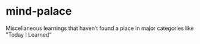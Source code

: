 # mind-palace
Miscellaneous learnings that haven’t found a place in major categories like "Today I Learned"
